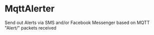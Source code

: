 # MqttAlerter
Send out Alerts via SMS and/or Facebook Messenger based on MQTT "Alert/" packets received
